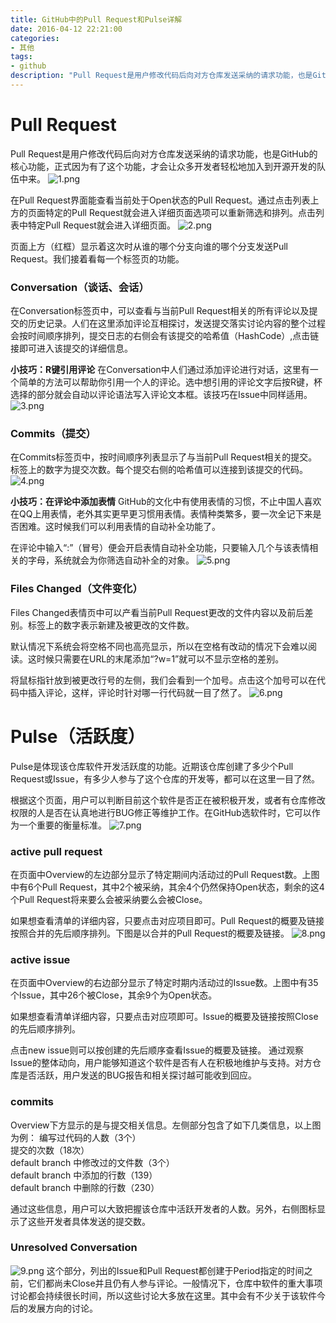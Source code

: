 ```yaml
---
title: GitHub中的Pull Request和Pulse详解
date: 2016-04-12 22:21:00
categories:
- 其他
tags:
- github
description: "Pull Request是用户修改代码后向对方仓库发送采纳的请求功能，也是GitHub的核心功能，正式因为有了这个功能，才会让众多开发者轻松地加入到开源开发的队伍中来。"
---
```


Pull Request
=========================
Pull Request是用户修改代码后向对方仓库发送采纳的请求功能，也是GitHub的核心功能，正式因为有了这个功能，才会让众多开发者轻松地加入到开源开发的队伍中来。
![1.png](//ww4.sinaimg.cn/large/006tNc79ly1g5d7zbhwbqj30rm0dogmq.jpg)

在Pull Request界面能查看当前处于Open状态的Pull Request。通过点击列表上方的页面特定的Pull Request就会进入详细页面选项可以重新筛选和排列。点击列表中特定Pull Request就会进入详细页面。
![2.png](//ww4.sinaimg.cn/large/006tNc79ly1g5d7zcduboj30se0g6tac.jpg)

页面上方（红框）显示着这次时从谁的哪个分支向谁的哪个分支发送Pull Request。我们接着看每一个标签页的功能。

### Conversation（谈话、会话）
在Conversation标签页中，可以查看与当前Pull Request相关的所有评论以及提交的历史记录。人们在这里添加评论互相探讨，发送提交落实讨论内容的整个过程会按时间顺序排列，提交日志的右侧会有该提交的哈希值（HashCode）,点击链接即可进入该提交的详细信息。

**小技巧：R键引用评论**
在Conversation中人们通过添加评论进行对话，这里有一个简单的方法可以帮助你引用一个人的评论。选中想引用的评论文字后按R键，杯选择的部分就会自动以评论语法写入评论文本框。该技巧在Issue中同样适用。
![3.png](//ww3.sinaimg.cn/large/006tNc79ly1g5d7zda332j30n40f6myj.jpg)

### Commits（提交）
在Commits标签页中，按时间顺序列表显示了与当前Pull Request相关的提交。标签上的数字为提交次数。每个提交右侧的哈希值可以连接到该提交的代码。
![4.png](//ww3.sinaimg.cn/large/006tNc79ly1g5d7zenrghj30s10c2jsv.jpg)

**小技巧：在评论中添加表情**
GitHub的文化中有使用表情的习惯，不止中国人喜欢在QQ上用表情，老外其实更早更习惯用表情。表情种类繁多，要一次全记下来是否困难。这时候我们可以利用表情的自动补全功能了。

在评论中输入“:”（冒号）便会开启表情自动补全功能，只要输入几个与该表情相关的字母，系统就会为你筛选自动补全的对象。
![5.png](//ww4.sinaimg.cn/large/006tNc79ly1g5d7zfl31ej30n307lwf2.jpg)

### Files Changed（文件变化）
Files Changed表情页中可以产看当前Pull Request更改的文件内容以及前后差别。标签上的数字表示新建及被更改的文件数。

默认情况下系统会将空格不同也高亮显示，所以在空格有改动的情况下会难以阅读。这时候只需要在URL的末尾添加“?w=1”就可以不显示空格的差别。

将鼠标指针放到被更改行号的左侧，我们会看到一个加号。点击这个加号可以在代码中插入评论，这样，评论时针对哪一行代码就一目了然了。
![6.png](//ww3.sinaimg.cn/large/006tNc79ly1g5d7zgl0uxj30s50c83zv.jpg)

Pulse（活跃度）
===========================
Pulse是体现该仓库软件开发活跃度的功能。近期该仓库创建了多少个Pull Request或Issue，有多少人参与了这个仓库的开发等，都可以在这里一目了然。

根据这个页面，用户可以判断目前这个软件是否正在被积极开发，或者有仓库修改权限的人是否在认真地进行BUG修正等维护工作。在GitHub选软件时，它可以作为一个重要的衡量标准。
![7.png](//ww4.sinaimg.cn/large/006tNc79ly1g5d7zhk7ftj30rp0fuabf.jpg)

### active pull request
在页面中Overview的左边部分显示了特定期间内活动过的Pull Request数。上图中有6个Pull Request，其中2个被采纳，其余4个仍然保持Open状态，剩余的这4个Pull Request将来要么会被采纳要么会被Close。

如果想查看清单的详细内容，只要点击对应项目即可。Pull Request的概要及链接按照合并的先后顺序排列。下图是以合并的Pull Request的概要及链接。
![8.png](//ww4.sinaimg.cn/large/006tNc79ly1g5d7zif7z6j30p0046dfy.jpg)

### active issue
在页面中Overview的右边部分显示了特定时期内活动过的Issue数。上图中有35个Issue，其中26个被Close，其余9个为Open状态。

如果想查看清单详细内容，只要点击对应项即可。Issue的概要及链接按照Close的先后顺序排列。

点击new issue则可以按创建的先后顺序查看Issue的概要及链接。
通过观察Issue的整体动向，用户能够知道这个软件是否有人在积极地维护与支持。对方仓库是否活跃，用户发送的BUG报告和相关探讨越可能收到回应。

### commits
Overview下方显示的是与提交相关信息。左侧部分包含了如下几类信息，以上图为例：
编写过代码的人数（3个）  
提交的次数（18次）  
default branch 中修改过的文件数（3个）  
default branch 中添加的行数（139）  
default branch 中删除的行数（230）  

通过这些信息，用户可以大致把握该仓库中活跃开发者的人数。另外，右侧图标显示了这些开发者具体发送的提交数。

### Unresolved Conversation
![9.png](//ww2.sinaimg.cn/large/006tNc79ly1g5d7zjdrqej30sc05y0t9.jpg)
这个部分，列出的Issue和Pull Request都创建于Period指定的时间之前，它们都尚未Close并且仍有人参与评论。一般情况下，仓库中软件的重大事项讨论都会持续很长时间，所以这些讨论大多放在这里。其中会有不少关于该软件今后的发展方向的讨论。